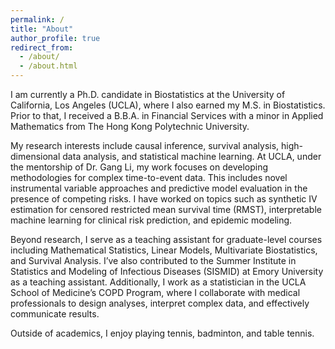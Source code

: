 ```yaml
---
permalink: /
title: "About"
author_profile: true
redirect_from: 
  - /about/
  - /about.html
---
```


I am currently a Ph.D. candidate in Biostatistics at the University of California, 
Los Angeles (UCLA), where I also earned my M.S. in Biostatistics. Prior to that, 
I received a B.B.A. in Financial Services with a minor in Applied Mathematics 
from The Hong Kong Polytechnic University.

My research interests include causal inference, survival analysis, 
high-dimensional data analysis, and statistical machine learning. At UCLA, 
under the mentorship of Dr. Gang Li, my work focuses on developing methodologies 
for complex time-to-event data. This includes novel instrumental variable 
approaches and predictive model evaluation in the presence of competing risks. 
I have worked on topics such as synthetic IV estimation for censored restricted 
mean survival time (RMST), interpretable machine learning for clinical 
risk prediction, and epidemic modeling.

Beyond research, I serve as a teaching assistant for graduate-level 
courses including Mathematical Statistics, Linear Models, Multivariate 
Biostatistics, and Survival Analysis. I’ve also contributed to the Summer 
Institute in Statistics and Modeling of Infectious Diseases (SISMID) at 
Emory University as a teaching assistant. Additionally, I work as a 
statistician in the UCLA School of Medicine’s COPD Program, 
where I collaborate with medical professionals to design analyses, 
interpret complex data, and effectively communicate results.

Outside of academics, I enjoy playing tennis, badminton, and table tennis.